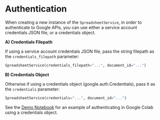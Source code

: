 
# Authentication

When creating a new instance of the `SpreadsheetService`, in order to authenticate to Google APIs, you can use either a service account credentials JSON file, or a credentials object.

**A) Credentials Filepath**

If using a service account credentials JSON file, pass the string filepath as the `credentials_filepath` parameter:

```py
SpreadsheetService(credentials_filepath="...", document_id="...")
```

**B) Credentials Object**

Otherwise if using a credentials object (google.auth.Credentials), pass it as the `credentials` parameter:

```py
SpreadsheetService(credentials="...", document_id="...")
```

See the [Demo Notebook](https://colab.research.google.com/drive/19hMHayokPtpJkLgCsWXZLV3FsGF7gvU6?usp=sharing) for an example of authenticating in Google Colab using a credentials object.
